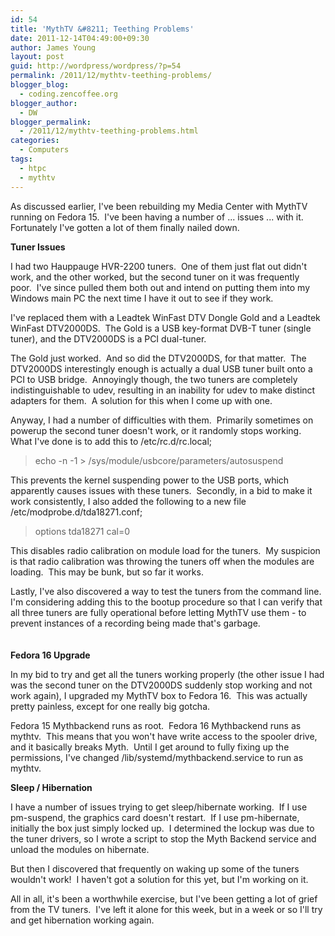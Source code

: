 ```yaml
---
id: 54
title: 'MythTV &#8211; Teething Problems'
date: 2011-12-14T04:49:00+09:30
author: James Young
layout: post
guid: http://wordpress/wordpress/?p=54
permalink: /2011/12/mythtv-teething-problems/
blogger_blog:
  - coding.zencoffee.org
blogger_author:
  - DW
blogger_permalink:
  - /2011/12/mythtv-teething-problems.html
categories:
  - Computers
tags:
  - htpc
  - mythtv
---
```

As discussed earlier, I've been rebuilding my Media Center with MythTV running on Fedora 15.  I've been having a number of ... issues ... with it.  Fortunately I've gotten a lot of them finally nailed down.

<span><b>Tuner Issues</b></span>

I had two Hauppauge HVR-2200 tuners.  One of them just flat out didn't work, and the other worked, but the second tuner on it was frequently poor.  I've since pulled them both out and intend on putting them into my Windows main PC the next time I have it out to see if they work.

I've replaced them with a Leadtek WinFast DTV Dongle Gold and a Leadtek WinFast DTV2000DS.  The Gold is a USB key-format DVB-T tuner (single tuner), and the DTV2000DS is a PCI dual-tuner.

The Gold just worked.  And so did the DTV2000DS, for that matter.  The DTV2000DS interestingly enough is actually a dual USB tuner built onto a PCI to USB bridge.  Annoyingly though, the two tuners are completely indistinguishable to udev, resulting in an inability for udev to make distinct adapters for them.  A solution for this when I come up with one.

Anyway, I had a number of difficulties with them.  Primarily sometimes on powerup the second tuner doesn't work, or it randomly stops working.  What I've done is to add this to /etc/rc.d/rc.local;

> <div>
>   echo -n -1 > /sys/module/usbcore/parameters/autosuspend
> </div>

This prevents the kernel suspending power to the USB ports, which apparently causes issues with these tuners.  Secondly, in a bid to make it work consistently, I also added the following to a new file /etc/modprobe.d/tda18271.conf;

> <div>
>   options tda18271 cal=0
> </div>

This disables radio calibration on module load for the tuners.  My suspicion is that radio calibration was throwing the tuners off when the modules are loading.  This may be bunk, but so far it works.

Lastly, I've also discovered a way to test the tuners from the command line.  I'm considering adding this to the bootup procedure so that I can verify that all three tuners are fully operational before letting MythTV use them - to prevent instances of a recording being made that's garbage.  
<span><b><br /></b></span>  
<span><b>Fedora 16 Upgrade</b></span>

In my bid to try and get all the tuners working properly (the other issue I had was the second tuner on the DTV2000DS suddenly stop working and not work again), I upgraded my MythTV box to Fedora 16.  This was actually pretty painless, except for one really big gotcha.

Fedora 15 Mythbackend runs as root.  Fedora 16 Mythbackend runs as mythtv.  This means that you won't have write access to the spooler drive, and it basically breaks Myth.  Until I get around to fully fixing up the permissions, I've changed /lib/systemd/mythbackend.service to run as mythtv.

<span><b>Sleep / Hibernation</b></span>

I have a number of issues trying to get sleep/hibernate working.  If I use pm-suspend, the graphics card doesn't restart.  If I use pm-hibernate, initially the box just simply locked up.  I determined the lockup was due to the tuner drivers, so I wrote a script to stop the Myth Backend service and unload the modules on hibernate.

But then I discovered that frequently on waking up some of the tuners wouldn't work!  I haven't got a solution for this yet, but I'm working on it.

All in all, it's been a worthwhile exercise, but I've been getting a lot of grief from the TV tuners.  I've left it alone for this week, but in a week or so I'll try and get hibernation working again.